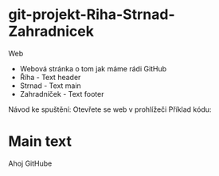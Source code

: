 # git-projekt-Riha-Strnad-Zahradnicek
Web

- Webová stránka o tom jak máme rádi GitHub
- Říha - Text header
- Strnad - Text main
- Zahradníček - Text footer

Návod ke spuštění: Otevřete se web v prohlížeči
Příklad kódu: 
<h1> Main text </h1>
<p> Ahoj GitHube </p>


  
